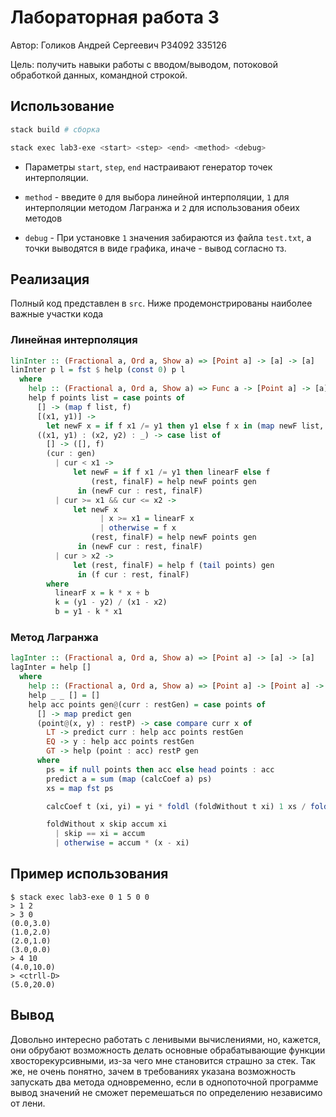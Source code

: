 # Лабораторная работа 3

Автор: Голиков Андрей Сергеевич P34092 335126

Цель: получить навыки работы с вводом/выводом, потоковой обработкой данных, командной строкой.

## Использование

```bash
stack build # сборка

stack exec lab3-exe <start> <step> <end> <method> <debug>
```
- Параметры `start`, `step`, `end` настраивают генератор точек интерполяции.

- `method` - введите `0` для выбора линейной интерполяции, `1` для интерполяции методом Лагранжа и `2` для использования обеих методов

- `debug` - При установке `1` значения забираются из файла `test.txt`, а точки выводятся в виде графика, иначе - вывод согласно тз.


## Реализация

Полный код представлен в `src`. Ниже продемонстрированы наиболее важные участки кода

### Линейная интерполяция

```haskell
linInter :: (Fractional a, Ord a, Show a) => [Point a] -> [a] -> [a]
linInter p l = fst $ help (const 0) p l
  where
    help :: (Fractional a, Ord a, Show a) => Func a -> [Point a] -> [a] -> ([a], Func a)
    help f points list = case points of
      [] -> (map f list, f)
      [(x1, y1)] ->
        let newF x = if f x1 /= y1 then y1 else f x in (map newF list, newF)
      ((x1, y1) : (x2, y2) : _) -> case list of
        [] -> ([], f)
        (cur : gen)
          | cur < x1 ->
              let newF = if f x1 /= y1 then linearF else f
                  (rest, finalF) = help newF points gen
               in (newF cur : rest, finalF)
          | cur >= x1 && cur <= x2 ->
              let newF x
                    | x >= x1 = linearF x
                    | otherwise = f x
                  (rest, finalF) = help newF points gen
               in (newF cur : rest, finalF)
          | cur > x2 ->
              let (rest, finalF) = help f (tail points) gen
               in (f cur : rest, finalF)
        where
          linearF x = k * x + b
          k = (y1 - y2) / (x1 - x2)
          b = y1 - k * x1
```

### Метод Лагранжа

```haskell
lagInter :: (Fractional a, Ord a, Show a) => [Point a] -> [a] -> [a]
lagInter = help []
  where
    help :: (Fractional a, Ord a, Show a) => [Point a] -> [Point a] -> [a] -> [a]
    help _ _ [] = []
    help acc points gen@(curr : restGen) = case points of
      [] -> map predict gen
      (point@(x, y) : restP) -> case compare curr x of
        LT -> predict curr : help acc points restGen
        EQ -> y : help acc points restGen
        GT -> help (point : acc) restP gen
      where
        ps = if null points then acc else head points : acc
        predict a = sum (map (calcCoef a) ps)
        xs = map fst ps

        calcCoef t (xi, yi) = yi * foldl (foldWithout t xi) 1 xs / foldl (foldWithout xi xi) 1 xs

        foldWithout x skip accum xi
          | skip == xi = accum
          | otherwise = accum * (x - xi)
```

## Пример использования

```
$ stack exec lab3-exe 0 1 5 0 0
> 1 2
> 3 0
(0.0,3.0)
(1.0,2.0)
(2.0,1.0)
(3.0,0.0)
> 4 10
(4.0,10.0)
> <ctrll-D>
(5.0,20.0)
```

## Вывод

Довольно интересно работать с ленивыми вычислениями, но, кажется, они обрубают возможность делать основные обрабатывающие функции хвосторекурсивными, из-за чего мне становится страшно за стек. Так же, не очень понятно, зачем в требованиях указана возможность запускать два метода одновременно, если в однопоточной программе вывод значений не сможет перемешаться по определению независимо от лени.
